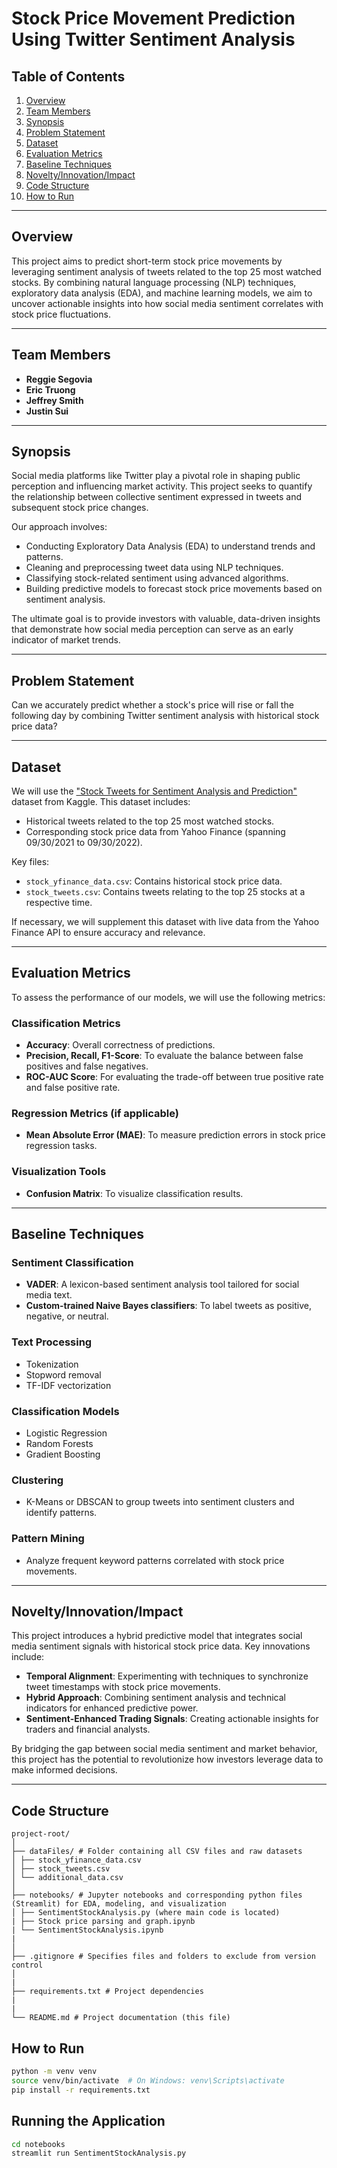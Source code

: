 # Stock Price Movement Prediction Using Twitter Sentiment Analysis

## Table of Contents
1. [Overview](#overview)
2. [Team Members](#team-members)
3. [Synopsis](#synopsis)
4. [Problem Statement](#problem-statement)
5. [Dataset](#dataset)
6. [Evaluation Metrics](#evaluation-metrics)
7. [Baseline Techniques](#baseline-techniques)
8. [Novelty/Innovation/Impact](#noveltyinnovationimpact)
9. [Code Structure](#code-structure)
10. [How to Run](#how-to-run)

---

## Overview
This project aims to predict short-term stock price movements by leveraging sentiment analysis of tweets related to the top 25 most watched stocks. By combining natural language processing (NLP) techniques, exploratory data analysis (EDA), and machine learning models, we aim to uncover actionable insights into how social media sentiment correlates with stock price fluctuations.

---

## Team Members
- **Reggie Segovia**
- **Eric Truong**
- **Jeffrey Smith**
- **Justin Sui**

---

## Synopsis
Social media platforms like Twitter play a pivotal role in shaping public perception and influencing market activity. This project seeks to quantify the relationship between collective sentiment expressed in tweets and subsequent stock price changes. 

Our approach involves:
- Conducting Exploratory Data Analysis (EDA) to understand trends and patterns.
- Cleaning and preprocessing tweet data using NLP techniques.
- Classifying stock-related sentiment using advanced algorithms.
- Building predictive models to forecast stock price movements based on sentiment analysis.

The ultimate goal is to provide investors with valuable, data-driven insights that demonstrate how social media perception can serve as an early indicator of market trends.

---

## Problem Statement
Can we accurately predict whether a stock's price will rise or fall the following day by combining Twitter sentiment analysis with historical stock price data?

---

## Dataset
We will use the ["Stock Tweets for Sentiment Analysis and Prediction"](https://www.kaggle.com/datasets/equinxx/stock-tweets-for-sentiment-analysis-and-prediction) dataset from Kaggle. This dataset includes:
- Historical tweets related to the top 25 most watched stocks.
- Corresponding stock price data from Yahoo Finance (spanning 09/30/2021 to 09/30/2022).

Key files:
- `stock_yfinance_data.csv`: Contains historical stock price data.
- `stock_tweets.csv`: Contains tweets relating to the top 25 stocks at a respective time.

If necessary, we will supplement this dataset with live data from the Yahoo Finance API to ensure accuracy and relevance.

---

## Evaluation Metrics
To assess the performance of our models, we will use the following metrics:

### Classification Metrics
- **Accuracy**: Overall correctness of predictions.
- **Precision, Recall, F1-Score**: To evaluate the balance between false positives and false negatives.
- **ROC-AUC Score**: For evaluating the trade-off between true positive rate and false positive rate.

### Regression Metrics (if applicable)
- **Mean Absolute Error (MAE)**: To measure prediction errors in stock price regression tasks.

### Visualization Tools
- **Confusion Matrix**: To visualize classification results.

---

## Baseline Techniques
### Sentiment Classification
- **VADER**: A lexicon-based sentiment analysis tool tailored for social media text.
- **Custom-trained Naive Bayes classifiers**: To label tweets as positive, negative, or neutral.

### Text Processing
- Tokenization
- Stopword removal
- TF-IDF vectorization

### Classification Models
- Logistic Regression
- Random Forests
- Gradient Boosting

### Clustering
- K-Means or DBSCAN to group tweets into sentiment clusters and identify patterns.

### Pattern Mining
- Analyze frequent keyword patterns correlated with stock price movements.

---

## Novelty/Innovation/Impact
This project introduces a hybrid predictive model that integrates social media sentiment signals with historical stock price data. Key innovations include:
- **Temporal Alignment**: Experimenting with techniques to synchronize tweet timestamps with stock price movements.
- **Hybrid Approach**: Combining sentiment analysis and technical indicators for enhanced predictive power.
- **Sentiment-Enhanced Trading Signals**: Creating actionable insights for traders and financial analysts.

By bridging the gap between social media sentiment and market behavior, this project has the potential to revolutionize how investors leverage data to make informed decisions.

---

## Code Structure
```
project-root/
│
├── dataFiles/ # Folder containing all CSV files and raw datasets
│ ├── stock_yfinance_data.csv
│ ├── stock_tweets.csv
│ └── additional_data.csv
│
├── notebooks/ # Jupyter notebooks and corresponding python files (Streamlit) for EDA, modeling, and visualization
│ ├── SentimentStockAnalysis.py (where main code is located)
| ├── Stock price parsing and graph.ipynb
| └── SentimentStockAnalysis.ipynb
|
│
├── .gitignore # Specifies files and folders to exclude from version control
│
|
├── requirements.txt # Project dependencies
|
|
└── README.md # Project documentation (this file)
```

## How to Run

```bash
python -m venv venv
source venv/bin/activate  # On Windows: venv\Scripts\activate
pip install -r requirements.txt
```

## Running the Application

```bash
cd notebooks
streamlit run SentimentStockAnalysis.py
```

